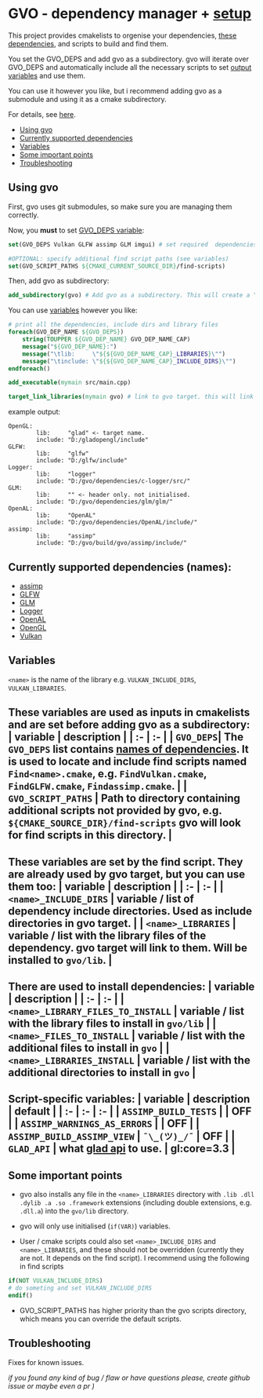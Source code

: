# GVO - dependency manager + [setup](#currently-supported-dependencies)
This project provides cmakelists to orgenise your dependencies, [these dependencies](#currently-supported-dependencies), and scripts to build and find them. 

You set the GVO_DEPS and add gvo as a subdirectory. gvo will iterate over GVO_DEPS and automatically include all the necessary scripts to set [output variables](#variables) and use them.

You can use it however you like, but i recommend adding gvo as a submodule and using it as a cmake subdirectory.

For details, see [here](#variables).

- [Using gvo](#using-gvo)
- [Currently supported dependencies](#currently-supported-dependencies-names)
- [Variables](#variables)
- [Some important points](#some-important-points)
- [Troubleshooting](#troubleshooting)

## Using gvo
First, gvo uses git submodules, so make sure you are managing them correctly.

Now, you **must** to set [GVO_DEPS variable](#variables):
``` cmake
set(GVO_DEPS Vulkan GLFW assimp GLM imgui) # set required  dependencies

#OPTIONAL: specify additional find script paths (see variables)
set(GVO_SCRIPT_PATHS ${CMAKE_CURRENT_SOURCE_DIR}/find-scripts)
```
Then, add gvo as subdirectory:
``` cmake
add_subdirectory(gvo) # Add gvo as a subdirectory. This will create a "gvo" interface target.
```
You can use [variables](#variables) however you like:
``` cmake
# print all the dependencies, include dirs and library files
foreach(GVO_DEP_NAME ${GVO_DEPS})
    string(TOUPPER ${GVO_DEP_NAME} GVO_DEP_NAME_CAP)
    message("${GVO_DEP_NAME}:")
    message("\tlib:     \"${${GVO_DEP_NAME_CAP}_LIBRARIES}\"")
    message("\tinclude: \"${${GVO_DEP_NAME_CAP}_INCLUDE_DIRS}\"")
endforeach()

add_executable(mymain src/main.cpp)

target_link_libraries(mymain gvo) # link to gvo target. this will link both include dirs and libraris.
```

example output:
```
OpenGL:
        lib:     "glad" <- target name.
        include: "D:/gladopengl/include"
GLFW:
        lib:     "glfw"
        include: "D:/glfw/include"
Logger:
        lib:     "logger"
        include: "D:/gvo/dependencies/c-logger/src/"
GLM:
        lib:     "" <- header only. not initialised.
        include: "D:/gvo/dependencies/glm/glm/"
OpenAL:
        lib:     "OpenAL"
        include: "D:/gvo/dependencies/OpenAL/include/"
assimp:
        lib:     "assimp"
        include: "D:/gvo/build/gvo/assimp/include/"
```

## Currently supported dependencies (names):
- [assimp](https://github.com/assimp/assimp)
- [GLFW](https://github.com/glfw/glfw)
- [GLM](https://github.com/icaven/glm)
- [Logger](https://github.com/yksz/c-logger)
- [OpenAL](https://github.com/kcat/openal-soft)
- [OpenGL](https://github.com/Dav1dde/glad)
- [Vulkan](https://github.com/KhronosGroup/Vulkan-Headers)

## Variables
`<name>` is the name of the library e.g. `VULKAN_INCLUDE_DIRS`, `VULKAN_LIBRARIES`. 

These variables are used as inputs in cmakelists and are set before adding gvo as a subdirectory:
| variable | description |
| :- | :- |
| `GVO_DEPS`| The `GVO_DEPS` list contains [names of dependencies](#currently-supported-dependencies). It is used to locate and include **find scripts** named `Find<name>.cmake`, e.g. `FindVulkan.cmake`, `FindGLFW.cmake`, `Findassimp.cmake`. |
| `GVO_SCRIPT_PATHS` | Path to directory containing additional scripts not provided by gvo, e.g. `${CMAKE_SOURCE_DIR}/find-scripts` gvo will look for find scripts in this directory. |
---

These variables are set by the find script. They are already used by gvo target, but you can use them too:
| variable | description |
| :- | :- |
| `<name>_INCLUDE_DIRS` | variable / list of dependency include directories. Used as include directories in gvo target. |
| `<name>_LIBRARIES` | variable / list with the library files of the dependency. gvo target will link to them. Will be installed to `gvo/lib`. |
---

There are used to install dependencies:
| variable | description |
| :- | :- |
| `<name>_LIBRARY_FILES_TO_INSTALL` | variable / list with the library files to install in `gvo/lib` |
| `<name>_FILES_TO_INSTALL` | variable / list with the additional files to install in `gvo` |
| `<name>_LIBRARIES_INSTALL` | variable / list with the additional directories to install in `gvo` |
---

Script-specific variables:
| variable | description | default |
| :- | :- | :- |
| `ASSIMP_BUILD_TESTS` |  | OFF |
| `ASSIMP_WARNINGS_AS_ERRORS` |  | OFF |
| `ASSIMP_BUILD_ASSIMP_VIEW` | `¯\_(ツ)_/¯` | OFF |
| `GLAD_API` | what [glad api](https://glad.dav1d.de/) to use. | gl:core=3.3 |
---

## Some important points
- gvo also installs any file in the `<name>_LIBRARIES` directory with `.lib .dll .dylib .a .so .framework` extensions (including double extensions, e.g. `.dll.a`) into the `gvo/lib` directory.

- gvo will only use initialised (`if(VAR)`) variables.

- User / cmake scripts could also set `<name>_INCLUDE_DIRS` and `<name>_LIBRARIES`, and these should not be overridden (currently they are not. It depends on the find script). 
I recommend using the following in find scripts
``` cmake
if(NOT VULKAN_INCLUDE_DIRS)
# do someting and set VULKAN_INCLUDE_DIRS
endif()
```
- GVO_SCRIPT_PATHS has higher priority than the gvo scripts directory, which means you can override the default scripts.

## Troubleshooting
Fixes for known issues.


*if  you found any kind of bug / flaw or have questions please, create github issue or maybe even a pr )*
